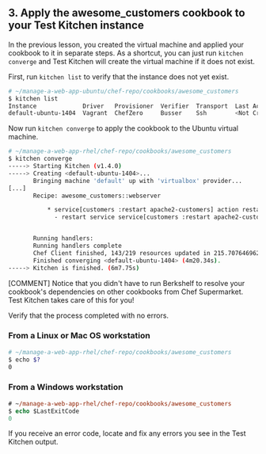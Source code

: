 ## 3. Apply the awesome_customers cookbook to your Test Kitchen instance

In the previous lesson, you created the virtual machine and applied your cookbook to it in separate steps. As a shortcut, you can just run `kitchen converge` and Test Kitchen will create the virtual machine if it does not exist.

First, run `kitchen list` to verify that the instance does not yet exist.

```bash
# ~/manage-a-web-app-ubuntu/chef-repo/cookbooks/awesome_customers
$ kitchen list
Instance             Driver   Provisioner  Verifier  Transport  Last Action
default-ubuntu-1404  Vagrant  ChefZero     Busser    Ssh        <Not Created>
```

Now run `kitchen converge` to apply the cookbook to the Ubuntu virtual machine.

```bash
# ~/manage-a-web-app-rhel/chef-repo/cookbooks/awesome_customers
$ kitchen converge
-----> Starting Kitchen (v1.4.0)
-----> Creating <default-ubuntu-1404>...
       Bringing machine 'default' up with 'virtualbox' provider...
[...]
       Recipe: awesome_customers::webserver

           * service[customers :restart apache2-customers] action restart
             - restart service service[customers :restart apache2-customers]


       Running handlers:
       Running handlers complete
       Chef Client finished, 143/219 resources updated in 215.707646962 seconds
       Finished converging <default-ubuntu-1404> (4m20.34s).
-----> Kitchen is finished. (6m7.75s)
```

[COMMENT] Notice that you didn't have to run Berkshelf to resolve your cookbook's dependencies on other cookbooks from Chef Supermarket. Test Kitchen takes care of this for you!

Verify that the process completed with no errors.

### From a Linux or Mac OS workstation

```bash
# ~/manage-a-web-app-rhel/chef-repo/cookbooks/awesome_customers
$ echo $?
0
```

### From a Windows workstation

```ps
# ~/manage-a-web-app-rhel/chef-repo/cookbooks/awesome_customers
$ echo $LastExitCode
0
```

If you receive an error code, locate and fix any errors you see in the Test Kitchen output.
